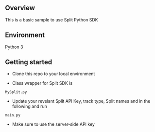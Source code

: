 ## Overview
This is a basic sample to use Split Python SDK

## Environment
Python 3

## Getting started
- Clone this repo to your local environment

- Class wrapper for Split SDK is 

```
MySplit.py
```

 - Update your revelant Split API Key, track type, Split names and in the following and run

```
main.py
```

- Make sure to use the server-side API key